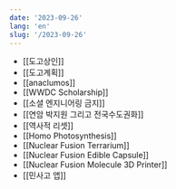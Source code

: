 ```yaml
---
date: '2023-09-26'
lang: 'en'
slug: '/2023-09-26'
---
```


- [[도고상인]]
- [[도고계획]]
- [[anaclumos]]
- [[WWDC Scholarship]]
- [[소셜 엔지니어링 금지]]
- [[연암 박지원 그리고 전국수도권화]]
- [[역사적 리셋]]
- [[Homo Photosynthesis]]
- [[Nuclear Fusion Terrarium]]
- [[Nuclear Fusion Edible Capsule]]
- [[Nuclear Fusion Molecule 3D Printer]]
- [[민사고 앱]]
